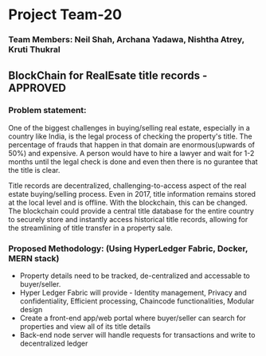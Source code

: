 
# Project Team-20
### **Team Members:** Neil Shah, Archana Yadawa, Nishtha Atrey, Kruti Thukral


## BlockChain for RealEsate title records  - APPROVED

### Problem statement: 

One of the biggest challenges in buying/selling real estate, especially in a country like India, is the legal process of checking the property's title. The percentage of frauds that happen in that domain are enormous(upwards of 50%) and expensive. A person would have to hire a lawyer and wait for 1-2 months until the legal check is done and even then there is no gurantee that the title is clear.  

Title records are decentralized, challenging-to-access aspect of the real estate buying/selling process. Even in 2017, title information remains stored at the local level and is offline. With the blockchain, this can be changed. The blockchain could provide a central title database for the entire country to securely store and instantly access historical title records, allowing for the streamlining of title transfer in a property sale. 


### Proposed Methodology: (Using HyperLedger Fabric, Docker, MERN stack)

- Property details need to be tracked, de-centralized and accessable to buyer/seller. 
- Hyper Ledger Fabric will provide - Identity management, Privacy and confidentiality, Efficient processing, Chaincode functionalities, Modular design
- Create a front-end app/web portal where buyer/seller can search for properties and view all of its title details
- Back-end node server will handle requests for transactions and write to decentralized ledger


